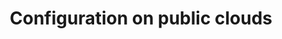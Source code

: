 ---
title: Configuration on public clouds
show_read_time: false
show_toc: false
canonical_url: 'https://docs.projectcalico.org/v3.5/reference/private-cloud/index'
---